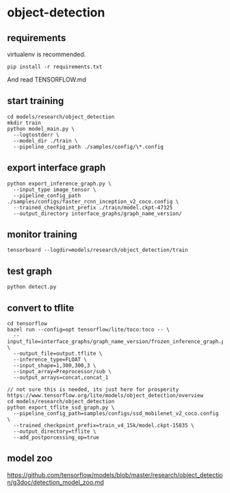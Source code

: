 # object-detection

## requirements

virtualenv is recommended.

```
pip install -r requirements.txt
```

And read TENSORFLOW.md

## start training

```
cd models/research/object_detection
mkdir train
python model_main.py \
  --logtostderr \
  --model_dir ./train \
  --pipeline_config_path ./samples/config/\*.config
```

## export interface graph

```
python export_inference_graph.py \
  --input_type image_tensor \
  --pipeline_config_path ./samples/configs/faster_rcnn_inception_v2_coco.config \
  --trained_checkpoint_prefix ./train/model.ckpt-47325
  --output_directory interface_graphs/graph_name_version/
```

## monitor training

```
tensorboard --logdir=models/research/object_detection/train
```

## test graph

```
python detect.py
```

## convert to tflite

```
cd tensorflow
bazel run --config=opt tensorflow/lite/toco:toco -- \
  --input_file=interface_graphs/graph_name_version/frozen_inference_graph.pb \
  --output_file=output.tflite \
  --inference_type=FLOAT \
  --input_shape=1,300,300,3 \
  --input_array=Preprocessor/sub \
  --output_arrays=concat,concat_1
```

```
// not sure this is needed, its just here for prosperity
https://www.tensorflow.org/lite/models/object_detection/overview
cd models/research/object_detection
python export_tflite_ssd_graph.py \
  --pipeline_config_path=samples/configs/ssd_mobilenet_v2_coco.config \
  --trained_checkpoint_prefix=train_v4_15k/model.ckpt-15835 \
  --output_directory=tflite \
  --add_postporcessing_op=true
```

## model zoo

https://github.com/tensorflow/models/blob/master/research/object_detection/g3doc/detection_model_zoo.md

